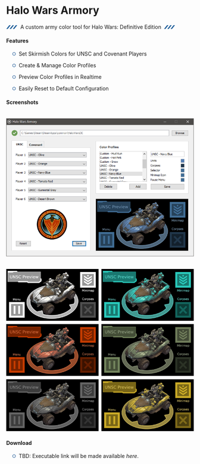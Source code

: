 # Halo Wars Armory
![Lines](src/com/xephorium/armory/ui/resource/image/readmeSmallLines.png)&nbsp; A custom army color tool for Halo Wars: Definitive Edition &nbsp;![Lines](src/com/xephorium/armory/ui/resource/image/readmeSmallLines.png)


#### Features
&nbsp;&nbsp;&nbsp;&nbsp;![Bullet](src/com/xephorium/armory/ui/resource/image/readmeSmallBullet.png)&nbsp; Set Skirmish Colors for UNSC and Covenant Players

&nbsp;&nbsp;&nbsp;&nbsp;![Bullet](src/com/xephorium/armory/ui/resource/image/readmeSmallBullet.png)&nbsp; Create & Manage Color Profiles

&nbsp;&nbsp;&nbsp;&nbsp;![Bullet](src/com/xephorium/armory/ui/resource/image/readmeSmallBullet.png)&nbsp; Preview Color Profiles in Realtime

&nbsp;&nbsp;&nbsp;&nbsp;![Bullet](src/com/xephorium/armory/ui/resource/image/readmeSmallBullet.png)&nbsp; Easily Reset to Default Configuration


#### Screenshots
&nbsp;&nbsp;&nbsp;&nbsp;![UI Preview](src/com/xephorium/armory/ui/resource/image/readmeScreenshot1.png)

&nbsp;&nbsp;&nbsp;&nbsp;![Color Variations](src/com/xephorium/armory/ui/resource/image/readmeScreenshot2.png)


#### Download
&nbsp;&nbsp;&nbsp;&nbsp;![Bullet](src/com/xephorium/armory/ui/resource/image/readmeSmallBullet.png)&nbsp; TBD: Executable link will be made available *here*.
